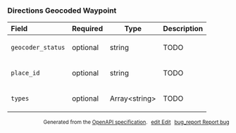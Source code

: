 <!--- This is a generated file, do not edit! -->
<!--- [START maps_http_schema_directionsgeocodedwaypoint] -->
<h3 class="schema-object" id="DirectionsGeocodedWaypoint">Directions Geocoded Waypoint</h3>

| Field             | Required | Type                | Description                                                |
| :---------------- | -------- | ------------------- | ---------------------------------------------------------- |
| `geocoder_status` | optional | string              | <div class="nonref-property-description"><p>TODO</p></div> |
| `place_id`        | optional | string              | <div class="nonref-property-description"><p>TODO</p></div> |
| `types`           | optional | Array&lt;string&gt; | <div class="nonref-property-description"><p>TODO</p></div> |

<p style="text-align: right; font-size: smaller;">Generated from the <a class="gc-analytics-event" data-category="GMP" data-label="openapi-github" href="https://github.com/googlemaps/openapi-specification" title="Google Maps Platform OpenAPI Specification" class="external">OpenAPI specification</a>.
<a class="gc-analytics-event" data-category="GMP" data-label="openapi-github" style="margin-left: 5px;" href="https://github.com/googlemaps/openapi-specification/blob/main/specification/schemas/DirectionsGeocodedWaypoint.yml" title="Edit on GitHub"><span class="material-icons">edit</span> Edit</a>
<a class="gc-analytics-event" data-category="GMP" data-label="openapi-github" style="margin-left: 5px;" href="https://github.com/googlemaps/openapi-specification/issues/new?assignees=&labels=type%3A+bug%2C+triage+me&template=bug_report.md&title=[schemas] Bug - DirectionsGeocodedWaypoint" title="File bug for schemas on GitHub"><span class="material-icons">bug_report</span> Report bug</a>
</p>

<!--- [END maps_http_schema_directionsgeocodedwaypoint] -->
